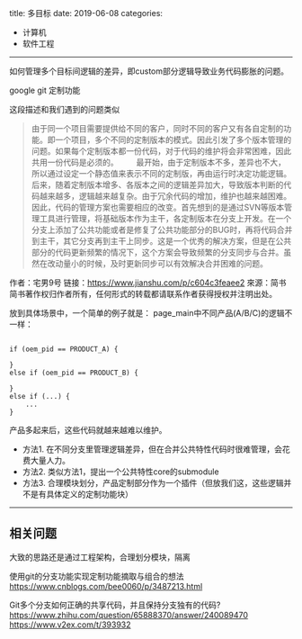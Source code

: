 title: 多目标
date: 2019-06-08
categories:
- 计算机
- 软件工程


---



如何管理多个目标间逻辑的差异，即custom部分逻辑导致业务代码膨胀的问题。

google git 定制功能


这段描述和我们遇到的问题类似

> 由于同一个项目需要提供给不同的客户，同时不同的客户又有各自定制的功能。即一个项目，多个不同的定制版本的模式。因此引发了多个版本管理的问题。如果每个定制版本都一份代码，对于代码的维护将会非常困难，因此共用一份代码是必须的。
    最开始，由于定制版本不多，差异也不大，所以通过设定一个静态值来表示不同的定制版，再由运行时决定功能逻辑。后来，随着定制版本增多、各版本之间的逻辑差异加大，导致版本判断的代码越来越多，逻辑越来越复杂。由于冗余代码的增加，维护也越来越困难。因此，代码的管理方案也需要相应的改变。首先想到的是通过SVN等版本管理工具进行管理，将基础版本作为主干，各定制版本在分支上开发。在一个分支上添加了公共功能或者是修复了公共功能部分的BUG时，再将代码合并到主干，其它分支再到主干上同步。这是一个优秀的解决方案，但是在公共部分的代码更新频繁的情况下，这个方案会导致频繁的分支同步与合并。虽然在改动量小的时候，及时更新同步可以有效解决合并困难的问题。

作者：宅男9号
链接：https://www.jianshu.com/p/c604c3feaee2
來源：简书
简书著作权归作者所有，任何形式的转载都请联系作者获得授权并注明出处。

放到具体场景中，一个简单的例子就是：
page_main中不同产品(A/B/C)的逻辑不一样：

```

if (oem_pid == PRODUCT_A) {
    
}
else if (oem_pid == PRODUCT_B) {

}
else if (...) {
    ...
}

```

产品多起来后，这些代码就越来越难以维护。

* 方法1. 在不同分支里管理逻辑差异，但在合并公共特性代码时很难管理，会花费大量人力。
* 方法2. 类似方法1，提出一个公共特性core的submodule
* 方法3. 合理模块划分，产品定制部分作为一个插件（但放我们这，这些逻辑并不是有具体定义的定制功能块）

---

## 相关问题

大致的思路还是通过工程架构，合理划分模块，隔离

使用git的分支功能实现定制功能摘取与组合的想法
https://www.cnblogs.com/bee0060/p/3487213.html

Git多个分支如何正确的共享代码，并且保持分支独有的代码?
https://www.zhihu.com/question/65888370/answer/240089470
https://www.v2ex.com/t/393932

